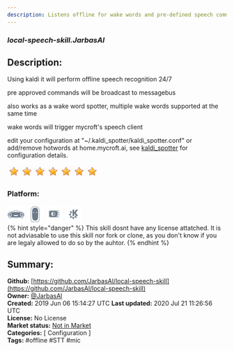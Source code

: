 ```yaml
---
description: Listens offline for wake words and pre-defined speech commands
---
```


### _local-speech-skill.JarbasAl_  
## Description:  
Using kaldi it will perform offline speech recognition 24/7

pre approved commands will be broadcast to messagebus

also works as a wake word spotter, multiple wake words supported at the same time

wake words will trigger mycroft's speech client

edit your configuration at "~/.kaldi_spotter/kaldi_spotter.conf" or add/remove hotwords at home.mycroft.ai, see [kaldi_spotter](https://github.com/JarbasAl/kaldi_spotter) for configuration details.  
  
![](../.gitbook/assets/star.png)![](../.gitbook/assets/star.png)![](../.gitbook/assets/star.png)![](../.gitbook/assets/star.png)![](../.gitbook/assets/star.png)![](../.gitbook/assets/star.png)![](../.gitbook/assets/star.png)  
  
### Platform:  
 ![Mark I](../.gitbook/assets/mark-1-icon.png)  ![Mark II](../.gitbook/assets/mark-2-icon.png)  ![Picroft](../.gitbook/assets/picroft-icon.png)  ![plasmoid](../.gitbook/assets/kde.png)   
{% hint style="danger" %}
This skill dosnt have any license attatched. It is not adviasable to use this skill nor fork or clone, as you don't know if you are legaly allowed to do so by the auhtor.
{% endhint %}
  
## Summary:  
**Github:** [https://github.com/JarbasAl/local-speech-skill](https://github.com/JarbasAl/local-speech-skill)  
**Owner:** [@JarbasAl](https://github.com/JarbasAl)  
**Created:** 2019 Jun 06 15:14:27 UTC  **Last updated:** 2020 Jul 21 11:26:56 UTC  
**License:** No License  
**Market status:** [Not in Market](https://market.mycroft.ai/skill/)  
**Categories:** [ Configuration ]   
**Tags:** \#offline \#STT \#mic   
